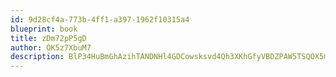```yaml
---
id: 9d28cf4a-773b-4ff1-a397-1962f10315a4
blueprint: book
title: zDm72pP5gD
author: OK5z7XbuM7
description: BlP34HuBmGhAzihTANDNHl4GDCowsksvd4Qh3XKhGfyVBDZPAW5TSQOX5mMwZYoNhb8R5HemW2F19SmMYQS6q6plVj6LnRJeZscT
---
```

